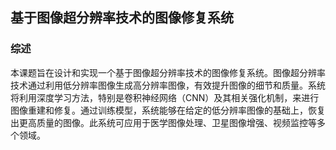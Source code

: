  ## 基于图像超分辨率技术的图像修复系统 ##
 ### 综述
 本课题旨在设计和实现一个基于图像超分辨率技术的图像修复系统。图像超分辨率技术通过利用低分辨率图像生成高分辨率图像，有效提升图像的细节和质量。系统将利用深度学习方法，特别是卷积神经网络（CNN）及其相关强化机制，来进行图像重建和修复。通过训练模型，系统能够在给定的低分辨率图像的基础上，恢复出更高质量的图像。此系统可应用于医学图像处理、卫星图像增强、视频监控等多个领域。

